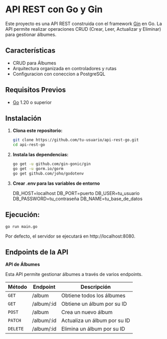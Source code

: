 # API REST con Go y Gin

Este proyecto es una API REST construida con el framework [Gin](https://github.com/gin-gonic/gin) en Go. La API permite realizar operaciones CRUD (Crear, Leer, Actualizar y Eliminar) para gestionar álbumes.

## Características

- CRUD para Álbumes
- Arquitectura organizada en controladores y rutas
- Configuracion con coneccion a PostgreSQL

## Requisitos Previos

- [Go](https://golang.org/dl/) 1.20 o superior

## Instalación

1. **Clona este repositorio:**

    ```bash
    git clone https://github.com/tu-usuario/api-rest-go.git
    cd api-rest-go

2. **Instala las dependencias:**
    ```bash
    go get -u github.com/gin-gonic/gin
    go get -u gorm.io/gorm
    go get github.com/joho/godotenv

3. **Crear .env para las variables de entorno**

    DB_HOST=localhost
    DB_PORT=puerto
    DB_USER=tu_usuario
    DB_PASSWORD=tu_contraseña
    DB_NAME=tu_base_de_datos

## Ejecución:
    go run main.go

Por defecto, el servidor se ejecutará en http://localhost:8080.

## Endpoints de la API

**API de Álbumes**

Esta API permite gestionar álbumes a través de varios endpoints.

| Método | Endpoint       | Descripción                              |
|--------|----------------|------------------------------------------|
| `GET`    | /album         | Obtiene todos los álbumes                |
| `GET`    | /album/:id     | Obtiene un álbum por su ID               |
| `POST`   | /album         | Crea un nuevo álbum                      |
| `PATCH`  | /album/:id     | Actualiza un álbum por su ID             |
| `DELETE` | /album/:id     | Elimina un álbum por su ID               |
